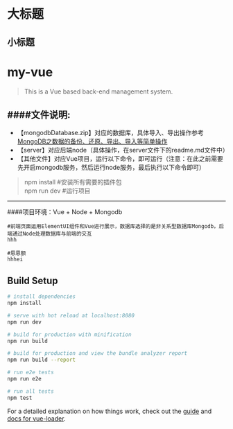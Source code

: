 大标题
=====
小标题
------
# my-vue
> This is a Vue based back-end management system.  
  
####文件说明:
------
* 【mongodbDatabase.zip】对应的数据库，具体导入、导出操作参考[MongoDB之数据的备份、还原、导出、导入等简单操作](https://blog.csdn.net/weixin_42512937/article/details/102498644 "悬停显示")
* 【server】对应后端node（具体操作，在server文件下的readme.md文件中）
* 【其他文件】对应Vue项目，运行以下命令，即可运行（注意：在此之前需要先开启mongodb服务，然后运行node服务，最后执行以下命令即可）
> npm install  #安装所有需要的插件包  
npm run dev #运行项目
  
---
####项目环境：Vue + Node + Mongodb
```
#前端页面运用ElementUI组件和Vue进行展示，数据库选择的是非关系型数据库Mongodb，后端通过Node处理数据库与前端的交互
hhh

#恩恩额
hhhei
```


## Build Setup

``` bash
# install dependencies
npm install

# serve with hot reload at localhost:8080
npm run dev

# build for production with minification
npm run build

# build for production and view the bundle analyzer report
npm run build --report

# run e2e tests
npm run e2e

# run all tests
npm test
```

For a detailed explanation on how things work, check out the [guide](http://vuejs-templates.github.io/webpack/) and [docs for vue-loader](http://vuejs.github.io/vue-loader).
